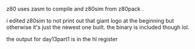 z80 uses zasm to compile and z80sim from z80pack
.

i edited z80sim to not print out that giant logo at the beginning but otherwise it's just the newest one built. the binary is included though lol.

the output for day13part1 is in the hl register
